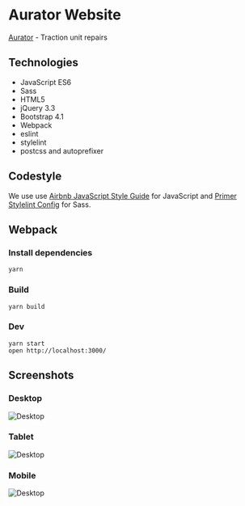 # Aurator Website

[Aurator](http://aurator.com.pl/) - Traction unit repairs

## Technologies

* JavaScript ES6
* Sass
* HTML5
* jQuery 3.3
* Bootstrap 4.1
* Webpack
* eslint
* stylelint
* postcss and autoprefixer

## Codestyle

We use use [Airbnb JavaScript Style Guide](https://github.com/airbnb/javascript) for JavaScript and [Primer Stylelint Config](https://github.com/primer/primer/tree/master/tools/stylelint-config-primer) for Sass.

## Webpack

### Install dependencies

```
yarn
```

### Build

```
yarn build
```

### Dev

```
yarn start
open http://localhost:3000/
```

## Screenshots

### Desktop

![Desktop](docs/desktop.jpg)

### Tablet

![Desktop](docs/tablet.jpg)

### Mobile

![Desktop](docs/mobile.jpg)
